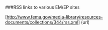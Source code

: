 ###RSS links to various EM/EP sites

[http://www.fema.gov/media-library/resources-documents/collections/344/rss.xml] (url)

